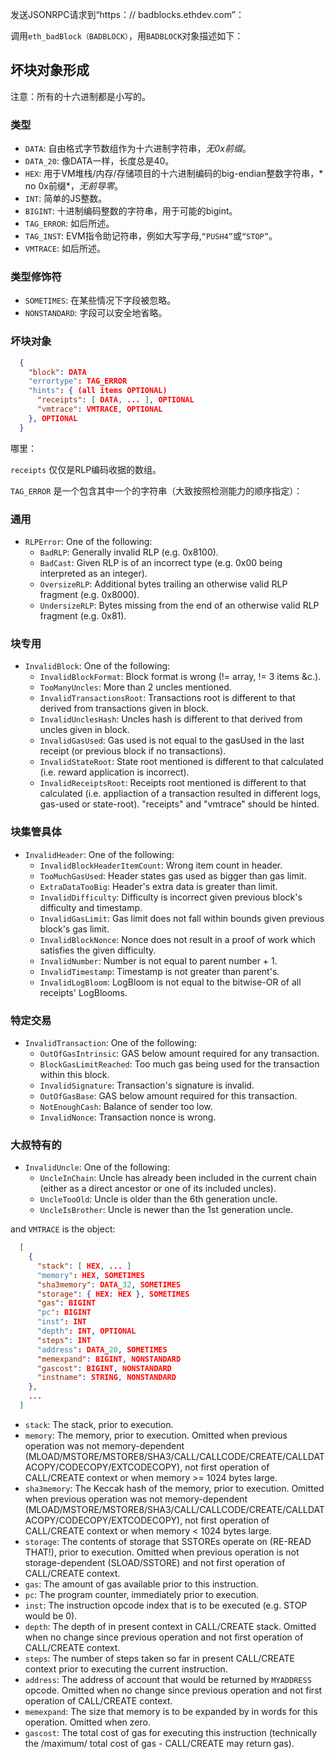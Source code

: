 发送JSONRPC请求到“https：// badblocks.ethdev.com”：

调用`eth_badBlock（BADBLOCK）`，用`BADBLOCK`对象描述如下：

## 坏块对象形成

注意：所有的十六进制都是小写的。

### 类型

- `DATA`: 自由格式字节数组作为十六进制字符串，*无0x前缀*。
- `DATA_20`: 像DATA一样，长度总是40。
- `HEX`: 用于VM堆栈/内存/存储项目的十六进制编码的big-endian整数字符串，* no 0x前缀*，*无前导零*。
- `INT`: 简单的JS整数。
- `BIGINT`: 十进制编码整数的字符串，用于可能的bigint。
- `TAG_ERROR`: 如后所述。
- `TAG_INST`: EVM指令助记符串，例如大写字母,`“PUSH4”`或`“STOP”`。
- `VMTRACE`: 如后所述。

### 类型修饰符

- `SOMETIMES`: 在某些情况下字段被忽略。
- `NONSTANDARD`: 字段可以安全地省略。

### 坏块对象

```json
  {
    "block": DATA
    "errortype": TAG_ERROR
    "hints": { (all items OPTIONAL)
      "receipts": [ DATA, ... ], OPTIONAL
      "vmtrace": VMTRACE, OPTIONAL
    }, OPTIONAL
  }
```

哪里：

`receipts` 仅仅是RLP编码收据的数组。

`TAG_ERROR` 是一个包含其中一个的字符串（大致按照检测能力的顺序指定）：

### 通用

- `RLPError`: One of the following:
  - `BadRLP`: Generally invalid RLP (e.g. 0x8100).
  - `BadCast`: Given RLP is of an incorrect type (e.g. 0x00 being interpreted as an integer).
  - `OversizeRLP`: Additional bytes trailing an otherwise valid RLP fragment (e.g. 0x8000).
  - `UndersizeRLP`: Bytes missing from the end of an otherwise valid RLP fragment (e.g. 0x81).

### 块专用

- `InvalidBlock`: One of the following:
  - `InvalidBlockFormat`: Block format is wrong (!= array, != 3 items &c.).
  - `TooManyUncles`: More than 2 uncles mentioned.
  - `InvalidTransactionsRoot`: Transactions root is different to that derived from transactions given in block.
  - `InvalidUnclesHash`: Uncles hash is different to that derived from uncles given in block.
  - `InvalidGasUsed`: Gas used is not equal to the gasUsed in the last receipt (or previous block if no transactions).
  - `InvalidStateRoot`: State root mentioned is different to that calculated (i.e. reward application is incorrect).
  - `InvalidReceiptsRoot`: Receipts root mentioned is different to that calculated (i.e. appliaction of a transaction resulted in different logs, gas-used or state-root). "receipts" and "vmtrace" should be hinted.

### 块集管具体

- `InvalidHeader`: One of the following:
  - `InvalidBlockHeaderItemCount`: Wrong item count in header.
  - `TooMuchGasUsed`: Header states gas used as bigger than gas limit.
  - `ExtraDataTooBig`: Header's extra data is greater than limit.
  - `InvalidDifficulty`: Difficulty is incorrect given previous block's difficulty and timestamp.
  - `InvalidGasLimit`: Gas limit does not fall within bounds given previous block's gas limit.
  - `InvalidBlockNonce`: Nonce does not result in a proof of work which satisfies the given difficulty.
  - `InvalidNumber`: Number is not equal to parent number + 1.
  - `InvalidTimestamp`: Timestamp is not greater than parent's.
  - `InvalidLogBloom`: LogBloom is not equal to the bitwise-OR of all receipts' LogBlooms.

### 特定交易

- `InvalidTransaction`: One of the following:
  - `OutOfGasIntrinsic`: GAS below amount required for any transaction.
  - `BlockGasLimitReached`: Too much gas being used for the transaction within this block.
  - `InvalidSignature`: Transaction's signature is invalid.
  - `OutOfGasBase`: GAS below amount required for this transaction.
  - `NotEnoughCash`: Balance of sender too low.
  - `InvalidNonce`: Transaction nonce is wrong.

### 大叔特有的

- `InvalidUncle`: One of the following:
  - `UncleInChain`: Uncle has already been included in the current chain (either as a direct ancestor or one of its included uncles).
  - `UncleTooOld`: Uncle is older than the 6th generation uncle.
  - `UncleIsBrother`: Uncle is newer than the 1st generation uncle.

and `VMTRACE` is the object:

```json
  [
    {
      "stack": [ HEX, ... ]
      "memory": HEX, SOMETIMES
      "sha3memory": DATA_32, SOMETIMES
      "storage": { HEX: HEX }, SOMETIMES
      "gas": BIGINT
      "pc": BIGINT
      "inst": INT
      "depth": INT, OPTIONAL
      "steps": INT
      "address": DATA_20, SOMETIMES
      "memexpand": BIGINT, NONSTANDARD
      "gascost": BIGINT, NONSTANDARD
      "instname": STRING, NONSTANDARD
    },
    ...
  ]
```

- `stack`: The stack, prior to execution.
- `memory`: The memory, prior to execution. Omitted when previous operation was not memory-dependent (MLOAD/MSTORE/MSTORE8/SHA3/CALL/CALLCODE/CREATE/CALLDATACOPY/CODECOPY/EXTCODECOPY), not first operation of CALL/CREATE context or when memory >= 1024 bytes large.
- `sha3memory`: The Keccak hash of the memory, prior to execution. Omitted when previous operation was not memory-dependent (MLOAD/MSTORE/MSTORE8/SHA3/CALL/CALLCODE/CREATE/CALLDATACOPY/CODECOPY/EXTCODECOPY), not first operation of CALL/CREATE context or when memory < 1024 bytes large.
- `storage`: The contents of storage that SSTOREs operate on (RE-READ THAT!), prior to execution. Omitted when previous operation is not storage-dependent (SLOAD/SSTORE) and not first operation of CALL/CREATE context.
- `gas`: The amount of gas available prior to this instruction.
- `pc`: The program counter, immediately prior to execution.
- `inst`: The instruction opcode index that is to be executed (e.g. STOP would be 0).
- `depth`: The depth of in present context in CALL/CREATE stack. Omitted when no change since previous operation and not first operation of CALL/CREATE context.
- `steps`: The number of steps taken so far in present CALL/CREATE context prior to executing the current instruction.
- `address`: The address of account that would be returned by `MYADDRESS` opcode. Omitted when no change since previous operation and not first operation of CALL/CREATE context.
- `memexpand`: The size that memory is to be expanded by in words for this operation. Omitted when zero.
- `gascost`: The total cost of gas for executing this instruction (technically the /maximum/ total cost of gas - CALL/CREATE may return gas).